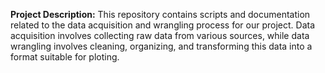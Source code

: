 **Project Description:** This repository contains scripts and documentation related to the data acquisition and wrangling process for our project. Data acquisition involves collecting raw data from various sources, while data wrangling involves cleaning, organizing, and transforming this data into a format suitable for ploting.
